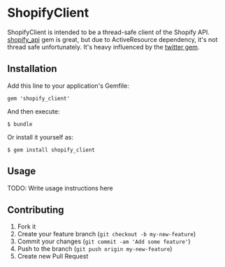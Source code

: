 # ShopifyClient

ShopifyClient is intended to be a thread-safe client of the Shopify API. [shopify_api](https://github.com/Shopify/shopify_api) gem is great, but due to ActiveResource dependency, it's not thread safe unfortunately.
It's heavy influenced by the [twitter gem](https://github.com/sferik/twitter).

## Installation

Add this line to your application's Gemfile:

    gem 'shopify_client'

And then execute:

    $ bundle

Or install it yourself as:

    $ gem install shopify_client

## Usage

TODO: Write usage instructions here

## Contributing

1. Fork it
2. Create your feature branch (`git checkout -b my-new-feature`)
3. Commit your changes (`git commit -am 'Add some feature'`)
4. Push to the branch (`git push origin my-new-feature`)
5. Create new Pull Request
